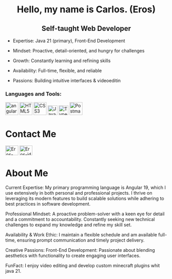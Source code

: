 <h1 align="center">Hello, my name is Carlos. (Eros)</h1>
<h2 align="center">Self-taught Web Developer</h2>
   
-  Expertise: Java 21 (primary), Front-End Development
          
-  Mindset: Proactive, detail-oriented, and hungry for challenges
           
-  Growth: Constantly learning and refining skills
           
-  Availability: Full-time, flexible, and reliable 
           
-  Passions: Building intuitive interfaces & videoeditin

<h3 align="left">Languages and Tools:</h3>
<p align="left-10px"> 
<a href="https://angular.io" target="_blank" rel="noreferrer"> <img src="https://angular.io/assets/images/logos/angular/angular.svg" alt="angular" width="40" height="40"/></a>
<a href="#" target="_blank" rel="noreferrer"><img src="https://www.w3.org/html/logo/downloads/HTML5_Logo_512.png" alt="HTML5" width="40" height="40"/></a>
<a href="#" target="_blank" rel="noreferrer"><img src="https://upload.wikimedia.org/wikipedia/commons/thumb/d/d5/CSS3_logo_and_wordmark.svg/512px-CSS3_logo_and_wordmark.svg.png" alt="CSS3" width="40" height="40"/></a>
<a href="#" target="_blank" rel="noreferrer"><img src="https://upload.wikimedia.org/wikipedia/commons/thumb/6/6a/JavaScript-logo.png/768px-JavaScript-logo.png" alt="JavaScript" width="30" height="30"/></a>
<a href="https://www.typescriptlang.org/docs/" target="_blank" rel="noreferrer"><img src="https://upload.wikimedia.org/wikipedia/commons/thumb/4/4c/Typescript_logo_2020.svg/512px-Typescript_logo_2020.svg.png" alt="TypeScript" width="30" height="30"/></a>
<a href="https://www.postman.com" target="_blank" rel="noreferrer"><img src="https://assets.postman.com/www/docs/pm-logo-32.png" alt="Postman PM Logo" width="40" height="40"/></a>
</p>


<h1>Contact Me</h1>
<a href="https://www.facebook.com/profile.php?id=61567436076150" target="blank"><img align="center" src="https://raw.githubusercontent.com/rahuldkjain/github-profile-readme-generator/master/src/images/icons/Social/facebook.svg" alt="Eros-img" height="30" width="40" /></a>
<a href="https://www.instagram.com/eros.175v2/" target="blank"><img align="center" src="https://raw.githubusercontent.com/rahuldkjain/github-profile-readme-generator/master/src/images/icons/Social/instagram.svg" alt="Eros-id" height="30" width="40" /></a>




 <h1>About Me</h1>
      <p>
        Current Expertise: My primary programming language is Angular 19, which
        I use extensively in both personal and professional projects. I thrive
        on leveraging its modern features to build scalable solutions while
        adhering to best practices in software development.
      </p>
      <p>
        Professional Mindset: A proactive problem-solver with a keen eye for
        detail and a commitment to accountability. Constantly seeking new
        technical challenges to expand my knowledge and refine my skill set.
      </p>
      <p>
        Availability & Work Ethic: I maintain a flexible schedule and am
        available full-time, ensuring prompt communication and timely project
        delivery.
      </p>
      <p>
        Creative Passions: Front-End Development: Passionate about blending
        aesthetics with functionality to create engaging user interfaces.
      </p>
      <p>
        FunFact: I enjoy video editing and develop custom minecraft plugins whit
        java 21.
      </p>

   

